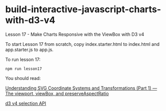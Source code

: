 # build-interactive-javascript-charts-with-d3-v4

Lesson 17 - Make Charts Responsive with the ViewBox with D3 v4

To start Lesson 17 from scratch, copy index.starter.html to index.html and app.starter.js to app.js.

To run lesson 17:
```
npm run lesson17
```

You should read:

[Understanding SVG Coordinate Systems and Transformations (Part 1) — The viewport, viewBox, and preserveAspectRatio](https://www.sarasoueidan.com/blog/svg-coordinate-systems/)

[d3 v4 selection API](https://github.com/d3/d3/blob/master/API.md#selections-d3-selection)
